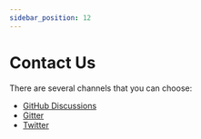 ```yaml
---
sidebar_position: 12
---
```


# Contact Us
There are several channels that you can choose:

* [GitHub Discussions](https://github.com/primihub/community/discussions)
* [Gitter](https://gitter.im/primihub/community)
* [Twitter](https://twitter.com/OpenPrimi)
